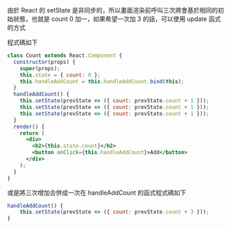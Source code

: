 由於 React 的 setState 是非同步的，所以畫面渲染前呼叫三次將會基於相同的初始狀態，也就是 count 0 加一，如果希望一次加 3 的話，可以使用 update 函式的方式

程式碼如下

```jsx
class Count extends React.Component {
  constructor(props) {
    super(props);
    this.state = { count: 0 };
    this.handleAddCount = this.handleAddCount.bind(this);
  }
  handleAddCount() {
    this.setState(prevState => ({ count: prevState.count + 1 }));
    this.setState(prevState => ({ count: prevState.count + 1 }));
    this.setState(prevState => ({ count: prevState.count + 1 }));
  }
  render() {
    return (
      <div>
        <h2>{this.state.count}</h2>
        <button onClick={this.handleAddCount}>Add</button>
      </div>
    );
  }
} 
```

或是將三次增加合併成一次在 handleAddCount 的函式程式碼如下

```jsx
handleAddCount() {
    this.setState(prevState => ({ count: prevState.count + 3 }));
}
```